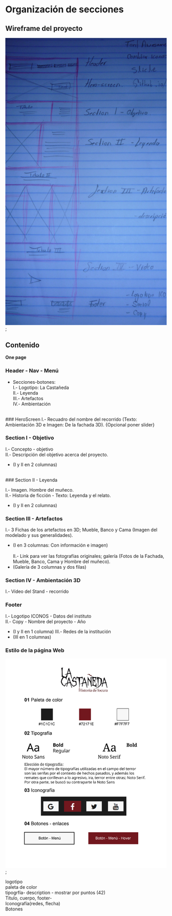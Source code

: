 
# Organización de secciones

## Wireframe del proyecto

![](img/wireframe.JPG);

## Contenido<br>
 <b>One page</b>

### Header - Nav - Menú
 - Secciones-botones: 
    <br>
    I.- Logotipo: La Castañeda<br>
    II.- Leyenda<br>
    III.- Artefactos<br>
    IV.- Ambientación<br>   
<br>
### HeroScreen  
  I.- Recuadro del nombre del recorrido (Texto: Ambientación 3D e Imagen: De la fachada 3D). {Opcional poner slider}<br>
 
### Section I - Objetivo <br>
 
I.- Concepto - objetivo <br>
 II.- Descripción del objetivo acerca del proyecto.
- (I y II en 2 columnas)
 <br>
 ### Section II - Leyenda<br>
 
I.- Imagen. Hombre del muñeco.  <br>
 II.- Historia de ficción - Texto: Leyenda y el relato. <br>
 - (I y II en 2 columnas)
 
### Section III - Artefactos
I.- 3 Fichas de los artefactos en 3D; Mueble, Banco y Cama (Imagen del modelado y sus generalidades).<br> 
- (I en 3 columnas: Con información e imagen) <br>
<br> II.- Link para ver las fotografías originales; galería (Fotos de la Fachada, Mueble, Banco, Cama y Hombre del muñeco).<br>
- (Galería de 3 columnas y dos filas)
### Section IV - Ambientación 3D
 I.- Vídeo del Stand - recorrido  <br>
 
### Footer 
I.- Logotipo ICONOS - Datos del instituto <br>
II.- Copy - Nombre del proyecto - Año <br>
- (I y II en 1 columna)
III.- Redes de la institución <br> 
- (III en 1 columnas)

### Estilo de la página Web
![](img/Estilo_Cst-01.jpg);



logotipo<br>
paleta de color<br>
tipogrfía- description - mostrar por puntos (42)<br>
Título, cuerpo, footer-<br>
Iconografía(redes, flecha)<br>
Botones<br>













